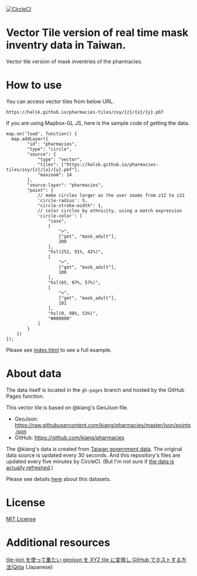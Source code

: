 [![CircleCI](https://circleci.com/gh/halsk/pharmacies-tiles.svg?style=svg)](https://circleci.com/gh/halsk/pharmacies-tiles)

# Vector Tile version of real time mask inventry data in Taiwan.
Vector tile version of mask inventries of the pharmacies.

# How to use

You can access vector tiles from below URL.

```
https://halsk.github.io/pharmacies-tiles/zxy/{z}/{x}/{y}.pbf
```

If you are using Mapbox-GL JS, here is the sample code of getting the data.

```
map.on('load', function() {
  map.addLayer({
        "id": "pharmacies",
        "type": "circle",
        "source": {
            "type": "vector",
            "tiles": ["https://halsk.github.io/pharmacies-tiles/zxy/{z}/{x}/{y}.pbf"],
            "maxzoom": 14
        },
        "source-layer": "pharmacies",
        "paint": {
            // make circles larger as the user zooms from z12 to z22
            'circle-radius': 5,
            "circle-stroke-width": 1,
            // color circles by ethnicity, using a match expression
            'circle-color': [
                "case",
                [
                    ">",
                    ["get", "mask_adult"],
                    200
                ],
                "hsl(252, 91%, 42%)",
                [
                    ">",
                    ["get", "mask_adult"],
                    100
                ],
                "hsl(65, 97%, 57%)",
                [
                    "<",
                    ["get", "mask_adult"],
                    101
                ],
                "hsl(0, 98%, 53%)",
                "#000000"
            ]
        }
    })
});
```

Please see [index.html](https://halsk.github.io/pharmacies-tiles/index.html) to see a full example.


# About data

The data itself is located in the `gh-pages` branch and hosted by the GitHub Pages function.

This vector tile is based on @kiang's GeoJson file.

- GeoJson: https://raw.githubusercontent.com/kiang/pharmacies/master/json/points.json
- GitHub: https://github.com/kiang/pharmacies

The @kiang's data is created from [Taiwan government data](https://data.gov.tw/dataset/116285). The original data source is updated every 30 seconds.
And this repository's files are updated every five minutes by CircleCI. (But I'm not sure if [the data is actually refreshed](https://github.com/halsk/pharmacies-tiles/issues/7).)

Please see details [here](https://g0v.hackmd.io/@kiang/mask-info) about this datasets.


# License

[MIT License](LICENSE.txt)


# Additional resources

[tile-join を使って重たい geojson を XYZ tile に変換し GitHub でホストする方法|Qiita](https://qiita.com/hal_sk/items/eb59cb474b0e5d37dde0) (Japanese)
